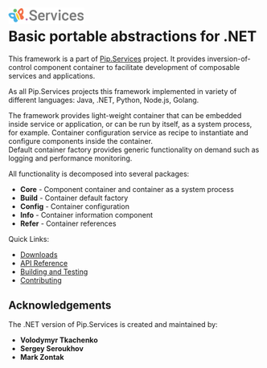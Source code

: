 # <img src="https://github.com/pip-services/pip-services/raw/master/design/Logo.png" alt="Pip.Services Logo" style="max-width:30%"> <br/> Basic portable abstractions for .NET

This framework is a part of [Pip.Services](https://github.com/pip-services/pip-services) project.
It provides inversion-of-control component container to facilitate development of composable services and applications.

As all Pip.Services projects this framework implemented in variety of different languages: Java, .NET, Python, Node.js, Golang. 

The framework provides light-weight container that can be embedded inside service or application, or can be run by itself,
as a system process, for example. Container configuration service as recipe to instantiate and configure components inside the container.  
Default container factory provides generic functionality on demand such as logging and performance monitoring.

All functionality is decomposed into several packages:

- **Core** - Component container and container as a system process
- **Build** - Container default factory
- **Config** - Container configuration
- **Info** - Container information component
- **Refer** - Container references

Quick Links:

* [Downloads](https://github.com/pip-services/pip-services-container-dotnet/blob/master/doc/Downloads.md)
* [API Reference](http://htmlpreview.github.io/?https://github.com/pip-services/pip-services-container-dotnet/blob/master/doc/api/index.html)
* [Building and Testing](https://github.com/pip-services/pip-services-container-dotnet/blob/master/doc/Development.md)
* [Contributing](https://github.com/pip-services/pip-services-container-dotnet/blob/master/doc/Development.md/#contrib)

## Acknowledgements

The .NET version of Pip.Services is created and maintained by:
- **Volodymyr Tkachenko**
- **Sergey Seroukhov**
- **Mark Zontak**

